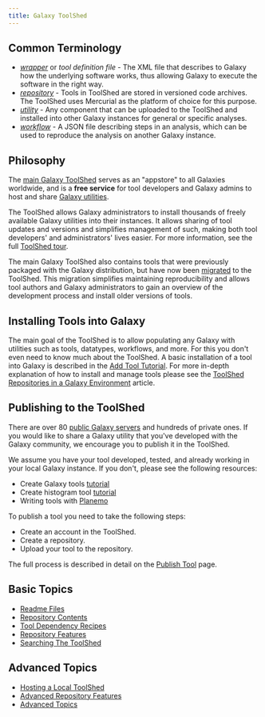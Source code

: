 ```yaml
---
title: Galaxy ToolShed
---
```

## Common Terminology

* [*wrapper*](/src/toolshed/publish-tool/index.md) or *tool definition file* - The XML file that describes to Galaxy how the underlying software works, thus allowing Galaxy to execute the software in the right way.
* [*repository*](/src/toolshed/repository/index.md) - Tools in ToolShed are stored in versioned code archives. The ToolShed uses Mercurial as the platform of choice for this purpose.
* [*utility*](/src/toolshed/galaxy-utilities-in-repositories/index.md) - Any component that can be uploaded to the ToolShed and installed into other Galaxy instances for general or specific analyses.
* [*workflow*](/src/toolshed/workflow-sharing/index.md) - A JSON file describing steps in an analysis, which can be used to reproduce the analysis on another Galaxy instance.

## Philosophy

The [main Galaxy ToolShed](https://toolshed.g2.bx.psu.edu) serves as an "appstore" to all Galaxies worldwide, and is a **free service** for tool developers and Galaxy admins to host and share [Galaxy utilities](/src/toolshed/galaxy-utilities-in-repositories/index.md).

The ToolShed allows Galaxy administrators to install thousands of freely available Galaxy utilities into their instances. It allows sharing of tool updates and versions and simplifies management of such, making both tool developers' and administrators' lives easier. For more information, see the full [ToolShed tour](/src/toolshed/tour/index.md).

The main Galaxy ToolShed also contains tools that were previously packaged with the Galaxy distribution, but have now been [migrated](/src/toolshed/migrating-tools-from-galaxy-distribution/index.md) to the ToolShed. This migration simplifies maintaining reproducibility and allows tool authors and Galaxy administrators to gain an overview of the development process and install older versions of tools.

## Installing Tools into Galaxy

The main goal of the ToolShed is to allow populating any Galaxy with utilities such as tools, datatypes, workflows, and more. For this you don't even need to know much about the ToolShed. A basic installation of a tool into Galaxy is described in the [Add Tool Tutorial](/src/admin/tools/add-tool-from-toolshed-tutorial/index.md). For more in-depth explanation of how to install and manage tools please see the [ToolShed Repositories in a Galaxy Environment](/src/installing-repositories/index.md) article.

## Publishing to the ToolShed

There are over 80 [public Galaxy servers](/src/public-galaxy-servers/index.md) and hundreds of private ones. If you would like to share a Galaxy utility that you've developed with the Galaxy community, we encourage you to publish it in the ToolShed.

We assume you have your tool developed, tested, and already working in your local Galaxy instance. If you don't, please see the following resources:

* Create Galaxy tools [tutorial](/src/admin/tools/add-tool-tutorial/index.md)
* Create histogram tool [tutorial](/src/admin/tools/adding-tools/index.md)
* Writing tools with [Planemo](http://planemo.readthedocs.io/en/latest/writing_standalone.html)

To publish a tool you need to take the following steps:
* Create an account in the ToolShed.
* Create a repository.
* Upload your tool to the repository.

The full process is described in detail on the [Publish Tool](/src/toolshed/publish-tool/index.md) page.

## Basic Topics

- [Readme Files](/src/toolshed/readme-files/index.md)
- [Repository Contents](/src/toolshed/repository-contents/index.md)
- [Tool Dependency Recipes](/src/toolshed/tool-dependency-recipes/index.md)
- [Repository Features](/src/toolshed/repository-features/index.md)
- [Searching The ToolShed](/src/toolshed/searching-the-toolshed/index.md)

## Advanced Topics

- [Hosting a Local ToolShed](/src/toolshed/hosting-a-local-toolshed/index.md)
- [Advanced Repository Features](/src/toolshed/advanced-repository-features/index.md)
- [Advanced Topics](/src/toolshed/advanced-topics/index.md)

